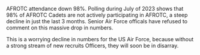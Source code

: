 AFROTC attendance down 98%. Polling during July of 2023 shows that 98% of AFROTC Cadets are not actively participating in AFROTC, a steep decline in just the last 3 months. Senior Air Force officals have refused to comment on this massive drop in numbers.

This is a worrying decline in numbers for the US Air Force, because without a strong stream of new recruits Officers, they will soon be in disarray.